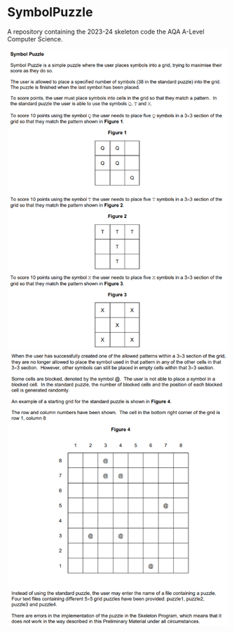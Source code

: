 # SymbolPuzzle
A repository containing the 2023-24 skeleton code the AQA A-Level Computer Science.

![Page 1 of the Preliminary Material for Symbol Puzzle](/images/symbol1.png?raw=true "Title")
![Page 2 of the Preliminary Material for Symbol Puzzle](/images/symbol2.png?raw=true "Title")
